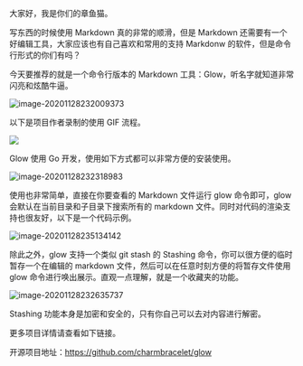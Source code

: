 大家好，我是你们的章鱼猫。

写东西的时候使用 Markdown 真的非常的顺滑，但是 Markdown 还需要有一个好编辑工具，大家应该也有自己喜欢和常用的支持 Markdonw 的软件，但是命令行形式的你们有吗？

今天要推荐的就是一个命令行版本的 Markdown 工具：Glow，听名字就知道非常闪亮和炫酷牛逼。

![image-20201128232009373](https://7465-test-3c9b5e-books-1301492295.tcb.qcloud.la/images/compress_image-20201128232009373.png)

以下是项目作者录制的使用 GIF 流程。

![](https://7465-test-3c9b5e-books-1301492295.tcb.qcloud.la/images/glow.use.gif)

Glow 使用 Go 开发，使用如下方式都可以非常方便的安装使用。

![image-20201128232318983](https://7465-test-3c9b5e-books-1301492295.tcb.qcloud.la/images/compress_image-20201128232318983.png)

使用也非常简单，直接在你要查看的 Markdown 文件运行 glow 命令即可，glow 会默认在当前目录和子目录下搜索所有的 markdown 文件。同时对代码的渲染支持也很友好，以下是一个代码示例。

![image-20201128235134142](https://7465-test-3c9b5e-books-1301492295.tcb.qcloud.la/images/compress_image-20201128235134142.png)

除此之外，glow 支持一个类似 git stash 的 Stashing 命令，你可以很方便的临时暂存一个在编辑的 markdown 文件，然后可以在任意时刻方便的将暂存文件使用 glow 命令进行唤出展示。直观一点理解，就是一个收藏夹的功能。

![image-20201128232635737](https://7465-test-3c9b5e-books-1301492295.tcb.qcloud.la/images/compress_image-20201128232635737.png)

Stashing 功能本身是加密和安全的，只有你自己可以去对内容进行解密。

更多项目详情请查看如下链接。

开源项目地址：https://github.com/charmbracelet/glow

